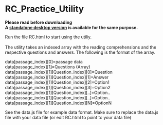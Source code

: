 RC_Practice_Utility
===================

<b>Please read before downloading</b>
<br><b>A <a href="https://github.com/lagnajeet/RC_Practice_Desktop_App">standalone desktop version</a> is available for the same purpose.</b>

Run the file RC.html to start using the utiliy.<br><br>
The utility takes an indexed array with the reading comprehensions and the respective questions and answers. The following is the format of the array.

data[passage_index][0]=passage data <br>
data[passage_index][1]=Questions (Array) <br>
data[passage_index][1][Question_index][0]=Question <br>
data[passage_index][1][Question_index][1]=Answer <br>
data[passage_index][1][Question_index][2]=Option1 <br>
data[passage_index][1][Question_index][3]=Option2 <br>
data[passage_index][1][Question_index][..]=Option.. <br>
data[passage_index][1][Question_index][..]=Option.. <br>
data[passage_index][1][Question_index][N]=OptionN<br>

See the data.js file for example data format. Make sure to replace the data.js file with your data file (or edit RC.html to point to your data file)
<br>
<script src="data.js" type="text/javascript" charset="utf-8"></script>

